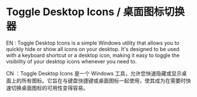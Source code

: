 # Toggle Desktop Icons / 桌面图标切换器

EN : Toggle Desktop Icons is a simple Windows utility that allows you to quickly hide or show all icons on your desktop. It's designed to be used with a keyboard shortcut or a desktop icon, making it easy to toggle the visibility of your desktop icons whenever you need to.

CN ：Toggle Desktop Icons 是一个 Windows 工具，允许您快速隐藏或显示桌面上的所有图标。它旨在与键盘快捷键或桌面图标一起使用，使其成为在需要时快速切换桌面图标的可用性变得容易。